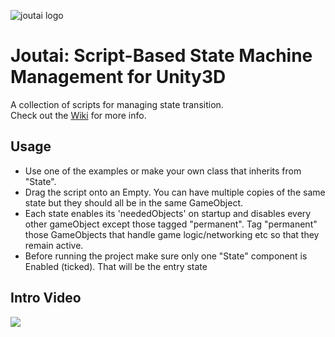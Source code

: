 ![joutai logo](https://github.com/joobei/Joutai/wiki/joutai-logo.png)
# Joutai: Script-Based State Machine Management for Unity3D
A collection of scripts for managing state transition.<br/>
Check out the [Wiki](https://github.com/joobei/Joutai/wiki) for more info.

## Usage
* Use one of the examples or make your own class that inherits from "State".
* Drag the script onto an Empty. You can have multiple copies of the same state but they should all be in the same GameObject.
* Each state enables its 'neededObjects' on startup and disables every other gameObject except those tagged "permanent". Tag "permanent" those GameObjects that handle game logic/networking etc so that they remain active.
* Before running the project make sure only one "State" component is Enabled (ticked). That will be the entry state

## Intro Video
<a href="https://youtu.be/UAwgl4wG3yg" target="_blank"><img src="https://github.com/joobei/Joutai/wiki/youtube-thumbnail.png"/></a>
